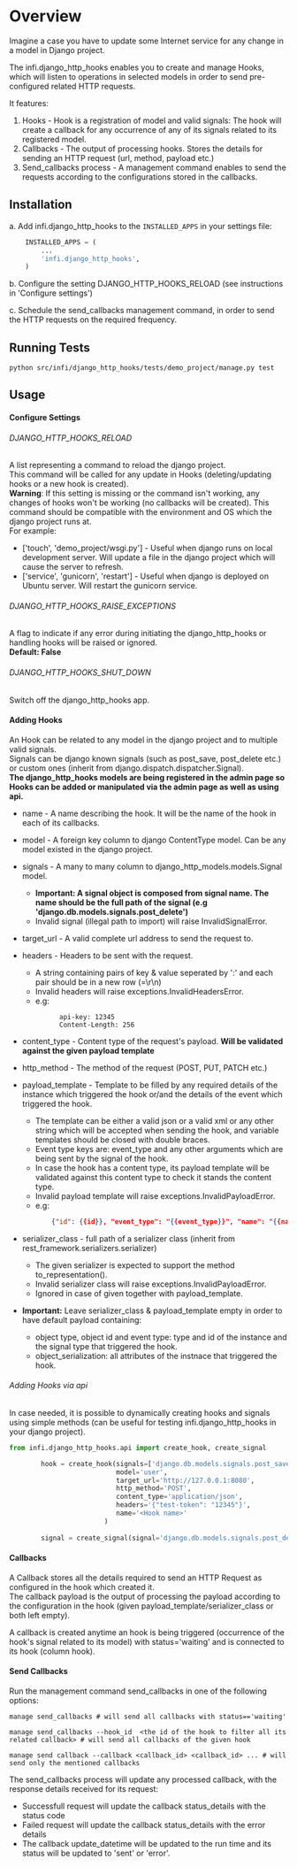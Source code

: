 Overview
========
 Imagine a case you have to update some Internet service for any change in a model in Django project.   
 
The infi.django_http_hooks  enables you to create and manage Hooks, which will listen to operations in selected models in order to send pre-configured related HTTP requests.


It features:
1. Hooks -   Hook is a registration of model and valid signals: The hook will create a callback for any occurrence  of any of its signals related to its registered model.
2. Callbacks - The output of processing hooks. Stores the details for sending an HTTP request (url, method, payload etc.)
3. Send_callbacks process - A management command enables to send the requests according to the configurations stored in the callbacks. 


Installation
-----
a. Add infi.django_http_hooks to the `INSTALLED_APPS` in your settings file:

```python
    INSTALLED_APPS = (
        ...
        'infi.django_http_hooks',
    )
```

b. Configure the setting DJANGO_HTTP_HOOKS_RELOAD (see instructions in 'Configure settings')

c. Schedule the send_callbacks management command, in order to send the HTTP requests on the required frequency.

Running Tests
-------------
    python src/infi/django_http_hooks/tests/demo_project/manage.py test


Usage
----

#### Configure Settings

###### DJANGO_HTTP_HOOKS_RELOAD 

A list representing a command to reload the django project.   
This command will be called for any update in Hooks (deleting/updating hooks or a new hook is created).   
**Warning**: If this setting is missing or the command isn't working, any changes of hooks won't be working (no callbacks will be created).
This command should be compatible with the environment and OS which the django project runs at.  
For example:   
- ['touch', 'demo_project/wsgi.py'] - Useful when django runs on local development server. 
Will update a file in the django project which will cause the server to refresh.
- ['service', 'gunicorn', 'restart'] - Useful when django is deployed on Ubuntu server. Will restart the gunicorn service.   
 

###### DJANGO_HTTP_HOOKS_RAISE_EXCEPTIONS 
A flag to indicate if any error during initiating the django_http_hooks or handling hooks will be raised or ignored.  
**Default: False**

###### DJANGO_HTTP_HOOKS_SHUT_DOWN 
Switch off the django_http_hooks app. 



#### Adding Hooks

An Hook can be related to any model in the django project and to multiple valid signals.    
Signals can be django known signals (such as post_save, post_delete etc.) or custom ones (inherit from django.dispatch.dispatcher.Signal).  
**The django_http_hooks models are being registered in the admin page so Hooks can be added or manipulated via the admin page as well as using api.**

* name - A name describing the hook. It will be the name of the hook in each of its callbacks.
* model - A foreign key column to django ContentType model. Can be any model existed in the django project.
* signals - A many to many column to django_http_models.models.Signal model.   
    * **Important: A signal object is composed from signal name. The name should be the full path of the signal (e.g 'django.db.models.signals.post_delete')**
    * Invalid signal (illegal path to import) will raise InvalidSignalError. 
* target_url - A valid complete url address to send the request to. 
* headers - Headers to be sent with the request.   
    * A string containing pairs of key & value seperated by ':' and each pair should be in a new row (=\r\n)
    * Invalid headers will raise exceptions.InvalidHeadersError.
    * e.g:
        ```text
              api-key: 12345
              Content-Length: 256
        ```
* content_type - Content type of the request's payload. **Will be validated against the given payload template** 
* http_method - The method of the request (POST, PUT, PATCH etc.)
* payload_template - Template to be filled by any required details of the instance which triggered the hook or/and the details of the event which triggered the hook.  
    * The template can be either a valid json or a valid xml or any other string which will be accepted when sending the hook, and variable templates should be closed with double braces.  
    * Event type keys are: event_type and any other arguments which are being sent by the signal of the hook.
    * In case the hook has a content type, its payload template will be validated against this content type to check it stands the content type. 
    * Invalid payload template will raise exceptions.InvalidPayloadError.  
    * e.g: 
        ```json
            {"id": {{id}}, "event_type": "{{event_type}}", "name": "{{name}}" }
        ```
* serializer_class - full path of a serializer class (inherit from rest_framework.serializers.serializer)  
    * The given serializer is expected to support the method to_representation().  
    * Invalid serializer class will raise exceptions.InvalidPayloadError.   
    * Ignored in case of given together with payload_template.

* **Important:** Leave serializer_class & payload_template empty in order to have default payload containing:
    * object type, object id and event type: type and id of the instance  and the signal type that triggered the hook.
    * object_serialization: all attributes of the instnace that triggered the hook.



###### Adding Hooks via api
In case needed, it is possible to dynamically creating hooks and signals using simple methods 
(can be useful for testing infi.django_http_hooks in your django project). 
```python
from infi.django_http_hooks.api import create_hook, create_signal

        hook = create_hook(signals=['django.db.models.signals.post_save'],
                           model='user',
                           target_url='http://127.0.0.1:8080',
                           http_method='POST',
                           content_type='application/json',
                           headers='{"test-token": "12345"}',
                           name='<Hook name>'
                        )
                           
        signal = create_signal(signal='django.db.models.signals.post_delete')

```

#### Callbacks
A Callback stores all the details required to send an HTTP Request as configured in the hook which created it.  
The callback payload is the output of processing the payload according to the configuration in the hook (given payload_template/serializer_class or both left empty).   

A callback is created anytime an hook is being triggered (occurrence of the hook's signal related to its model)
with status='waiting' and is connected to its hook (column hook).

#### Send Callbacks
Run the management command send_callbacks in one of the following options:

    manage send_callbacks # will send all callbacks with status=='waiting'
    
    manage send_callbacks --hook_id  <the id of the hook to filter all its related callback> # will send all callbacks of the given hook 
    
    manage send callback --callback <callback_id> <callback_id> ... # will send only the mentioned callbacks
The send_callbacks process will update any processed callback, with the response details received for its request:
- Successfull request will update the callback status_details with the status code
- Failed request will update the callback status_details with the error details
- The callback update_datetime will be updated to the run time and its status will be updated to 'sent' or 'error'.